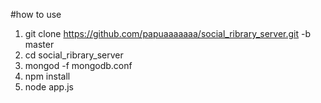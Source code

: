 #how to use

1. git clone https://github.com/papuaaaaaaa/social_ribrary_server.git -b master
2. cd social_ribrary_server
3. mongod -f mongodb.conf
4. npm install
5. node app.js

